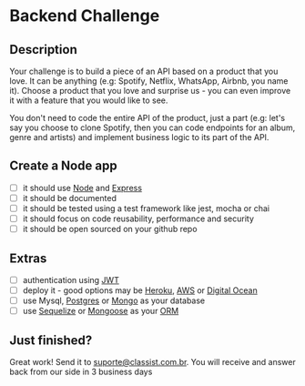 # Backend Challenge

## Description

Your challenge is to build a piece of an API based on a product that you love.
It can be anything (e.g: Spotify, Netflix, WhatsApp, Airbnb, you name it). Choose a product that you love and surprise us -
you can even improve it with a feature that you would like to see.

You don't need to code the entire API of the product, just a part (e.g: let's say you choose to clone Spotify,
then you can code endpoints for an album, genre and artists) and implement business logic to its part of the API.

## Create a Node app

- [ ] it should use [Node] and [Express]
- [ ] it should be documented
- [ ] it should be tested using a test framework like jest, mocha or chai
- [ ] it should focus on code reusability, performance and security
- [ ] it should be open sourced on your github repo

## Extras

- [ ] authentication using [JWT]
- [ ] deploy it - good options may be [Heroku], [AWS] or [Digital Ocean]
- [ ] use Mysql, [Postgres] or [Mongo] as your database
- [ ] use [Sequelize] or [Mongoose] as your [ORM]

## Just finished?

Great work! Send it to suporte@classist.com.br. You will receive and answer back from our side in 3 business days 

[node]: https://nodejs.org/
[express]: https://expressjs.com/
[postgres]: https://www.postgresql.org/
[mongo]: https://www.mongodb.com/
[orm]: https://en.wikipedia.org/wiki/Object%E2%80%93relational_mapping
[jwt]: https://jwt.io/
[jest]: https://jestjs.io/
[mocha]: https://mochajs.org/
[chai]: https://www.chaijs.com/
[digital ocean]: https://www.digitalocean.com/
[aws]: https://aws.amazon.com/
[heroku]: https://www.heroku.com/
[sequelize]: https://sequelize.org/
[mongoose]: https://mongoosejs.com/

